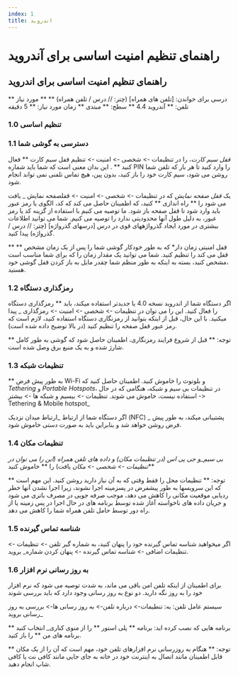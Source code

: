 ```yaml
---
index: 1
title: اندروید
---
```

# راهنمای تنظیم امنیت اساسی برای آندروید 

## راهنمای تنظیم امنیت اساسی برای اندروید

** درسی برای خواندن: [تلفن های همراه] (چتر: // درس / تلفن همراه) **
** مورد نیاز تلفن: ** آندروید 4.4
** سطح: ** مبتدی
** زمان مورد نیاز: ** 5 دقیقه

### 1.0 تنظیم اساسی

### 1.1 دسترسی به گوشی شما

 _قفل سیم کارت_، را در تنظیمات -> شخصی -> امنیت -> تنظیم قفل سیم کارت ** فعال کنید ** . این بدان معنی است که شما باید شماره PIN را وارد کنید تا هر بار که تلفن شما روشن می شود، سیم کارت خود را باز کنید، بدون پین، هیچ تماس تلفنی نمی تواند انجام شود.

یک _قفل صفحه نمایش_ که در تنظیمات -> شخصی -> امنیت -> قفلصفحه نمایش _ یافت می شود را ** راه اندازی ** کنید، که اطمینان حاصل می کند که کد، الگوی یا رمز عبور باید وارد شود تا قفل صفحه باز شود. ما توصیه می کنیم با استفاده از گزینه کد یا رمز عبور، به دلیل طول آنها محدودیتی ندارد را توصیه می کنیم. شما می توانید اطلاعات بیشتری در مورد ایجاد گذرواژههای قوی در درس [درسهای گذرواژه] (چتر: // درس / گذرواژه) پیدا کنید.

** ** قفل امنیتی زمان دار* که به طور خودکار گوشی شما را پس از یک زمان مشخص قفل می کند را تنظیم کنید. شما می توانید یک مقدار زمان را که برای شما مناسب است ،مشخص کنید، بسته به اینکه به طور منظم شما چقدر مایل به باز کردن قفل گوشی خود هستید.

### 1.2 رمزگذاری دستگاه

اگر دستگاه شما از اندروید نسخه 4.0 یا جدیدتر استفاده میکند، باید ** رمزگذاری دستگاه را فعال کنید. این را می توان در تنظیمات -> شخصی -> امنیت -> رمزگذاری _ پیدا میکنید. با این حال، قبل از اینکه بتوانید از رمزنگاری دستگاه استفاده کنید، لازم است که رمز عبور قفل صفحه را تنظیم کنید (در بالا توضیح داده شده است).

** توجه: ** قبل از شروع فرایند رمزنگاری، اطمینان حاصل شود که گوشی به طور کامل شارژ شده و به یک منبع برق وصل شده است.

### 1.3 تنظیمات شبکه

** به طور پیش فرض Wi-Fi و بلوتوث را خاموش کنید. اطمینان حاصل کنید که _Tethering_ و _Portable Hotspots_، در تنظیمات بی سیم و شبکه، هنگامی که در حال استفاده نیست، خاموش می شوند. تنظیمات -> بیسیم و شبکه ها -> بیشتر -> Tethering & Mobile hotspot_

اگر دستگاه شما از ارتباط _ارتباط میدان نزدیک  (NFC) _ پشتیبانی میکند، به طور پیش فرض روشن خواهد شد و بنابراین باید به صورت دستی خاموش شود.

### 1.4 تنظیمات مکان

_بی سیم_و _جی پی اس_ (در _تنظیمات مکان_) و داده های تلفن همراه (این را می توان در تنظیمات -> شخصی -> مکان_ یافت) را ** خاموش کنید** 

** توجه: ** تنظیمات محل را فقط  وقتی که به آن نیاز دارید روشن کنید. این مهم است که این سرویسها به طور پیشفرض در پسزمینه اجرا نشوند، زیرا اجرا نشدن آنها خطر ردیابی موقعیت مکانی را کاهش می دهد، موجب صرفه جویی در مصرف باتری می شود و جریان داده های ناخواسته آغاز شده توسط برنامه های در حال اجرا در پس زمینه یا از راه دور توسط حامل تلفن همراه شما را کاهش می دهد.

### 1.5 شناسه تماس گیرنده

اگر میخواهید شناسه تماس گیرنده خود را پنهان کنید، به شماره گیر تلفن -> تنظیمات -> تنظیمات اضافی -> شناسه تماس گیرنده -> پنهان کردن شماره_ بروید.

### 1.6 به روز رسانی نرم افزار

برای اطمینان از اینکه تلفن امن باقی می ماند، به شدت توصیه می شود که نرم افزار خود را به روز نگه دارید. دو نوع به روز رسانی وجود دارد که باید بررسی شوند

سیستم عامل تلفن: به: تنطیمات-> درباره تلفن-> به روز رسانی ها-> بررسی به روز رسانی بروید_

برنامه هایی که نصب کرده اید: برنامه ** پلی استور ** را از منوی  کناری_ انتخاب کنید ** برنامه های من ** را باز کنید.

** توجه: ** هنگام به روزرسانی نرم افزارهای تلفن خود، مهم است که آن را از یک مکان قابل اطمینان مانند اتصال به اینترنت خود در خانه به جای جایی مانند کافی نت یا کافی شاپ انجام دهید.